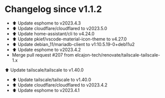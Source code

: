 # Changelog since v1.1.2
- ⬆️ Update esphome to v2023.4.3 
- ⬆️ Update cloudflare/cloudflared to v2023.5.0 
- ⬆️ Update home-assistant/cli to v4.24.0 
- ⬆️ Update pkief/vscode-material-icon-theme to v4.27.0 
- ⬆️ Update debian_11/mariadb-client to v1:10.5.19-0+deb11u2 
- ⬆️ Update esphome to v2023.4.2 
- Merge pull request #207 from elcajon-tech/renovate/tailscale-tailscale-1.x

⬆️ Update tailscale/tailscale to v1.40.0 
- ⬆️ Update tailscale/tailscale to v1.40.0 
- ⬆️ Update cloudflare/cloudflared to v2023.4.2 
- ⬆️ Update esphome to v2023.4.1 
